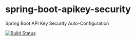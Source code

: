 # spring-boot-apikey-security
Spring Boot API Key Security Auto-Configuration

[![Build Status](https://travis-ci.org/ourchitecture/spring-boot-apikey-security.svg?branch=master)](https://travis-ci.org/ourchitecture/spring-boot-apikey-security)

